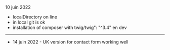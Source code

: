 10 juin 2022
- localDirectory on line
- in local git is ok
- installation of composer with  twig/twig": "^3.4" en dev
************************************************************
- 14 juin 2022 - UK version for contact form working well
